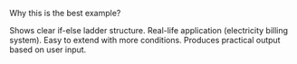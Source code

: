 Why this is the best example?

Shows clear if-else ladder structure.
Real-life application (electricity billing system).
Easy to extend with more conditions.
Produces practical output based on user input.
